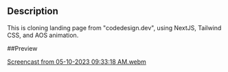 ## Description

This is cloning landing page from "codedesign.dev", using NextJS, Tailwind CSS, and AOS animation.

##Preview

[Screencast from 05-10-2023 09:33:18 AM.webm](https://github.com/ikhsansyahrizal/Slicing-Landing-Page-Holadok/assets/72852911/819e73b0-bf8f-49d5-a4c6-ea36bd82b882)
